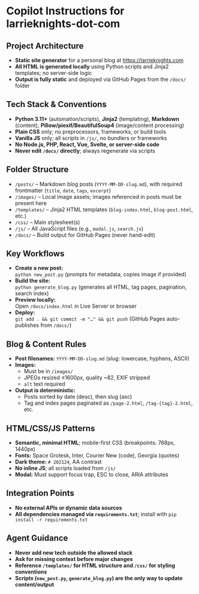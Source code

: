 
# Copilot Instructions for larrieknights-dot-com

## Project Architecture
- **Static site generator** for a personal blog at <https://larrieknights.com>
- **All HTML is generated locally** using Python scripts and Jinja2 templates; no server-side logic
- **Output is fully static** and deployed via GitHub Pages from the `/docs/` folder

## Tech Stack & Conventions

- **Python 3.11+** (automation/scripts), **Jinja2** (templating), **Markdown** (content), **Pillow/piexif/BeautifulSoup4** (image/content processing)
- **Plain CSS** only; no preprocessors, frameworks, or build tools
- **Vanilla JS** only; all scripts in `/js/`, no bundlers or frameworks
- **No Node.js, PHP, React, Vue, Svelte, or server-side code**
- **Never edit `/docs/` directly**; always regenerate via scripts

## Folder Structure

- `/posts/` – Markdown blog posts (`YYYY-MM-DD-slug.md`), with required frontmatter (`title`, `date`, `tags`, `excerpt`)
- `/images/` – Local image assets; images referenced in posts must be present here
- `/templates/` – Jinja2 HTML templates (`blog-index.html`, `blog-post.html`, etc.)
- `/css/` – Main stylesheet(s)
- `/js/` – All JavaScript files (e.g., `modal.js`, `search.js`)
- `/docs/` – Build output for GitHub Pages (never hand-edit)

## Key Workflows

- **Create a new post:**  
  `python new_post.py` (prompts for metadata, copies image if provided)
- **Build the site:**  
  `python generate_blog.py` (generates all HTML, tag pages, pagination, search index)
- **Preview locally:**  
  Open `/docs/index.html` in Live Server or browser
- **Deploy:**  
  `git add . && git commit -m "…" && git push` (GitHub Pages auto-publishes from `/docs/`)

## Blog & Content Rules

- **Post filenames:** `YYYY-MM-DD-slug.md` (slug: lowercase, hyphens, ASCII)
- **Images:**  
  - Must be in `/images/`  
  - JPEGs resized ≤1600px, quality ~82, EXIF stripped  
  - `alt` text required
- **Output is deterministic:**  
  - Posts sorted by date (desc), then slug (asc)
  - Tag and index pages paginated as `/page-2.html`, `/tag-{tag}-2.html`, etc.

## HTML/CSS/JS Patterns

- **Semantic, minimal HTML**; mobile-first CSS (breakpoints: 768px, 1440px)
- **Fonts:** Space Grotesk, Inter, Courier New (code), Georgia (quotes)
- **Dark theme:** `# 202124`, AA contrast
- **No inline JS**; all scripts loaded from `/js/`
- **Modal:** Must support focus trap, ESC to close, ARIA attributes

## Integration Points

- **No external APIs or dynamic data sources**
- **All dependencies managed via `requirements.txt`**; install with `pip install -r requirements.txt`

## Agent Guidance

- **Never add new tech outside the allowed stack**
- **Ask for missing context before major changes**
- **Reference `/templates/` for HTML structure and `/css/` for styling conventions**
- **Scripts (`new_post.py`, `generate_blog.py`) are the only way to update content/output**